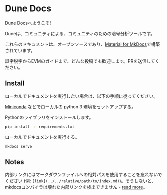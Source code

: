 # Dune Docs
Dune Docsへようこそ!

Duneは、コミュニティによる、コミュニティのための暗号分析ツールです。

これらのドキュメントは、オープンソースであり、[Material for MkDocs](https://squidfunk.github.io/mkdocs-material)で構築されています。

誤字脱字からEVMのガイドまで、どんな投稿でも歓迎します。PRを送信してください。

## Install
ローカルでドキュメントを実行したい場合は、以下の手順に従ってください。

[Miniconda](https://docs.conda.io/en/latest/miniconda.html) などでローカルの python 3 環境をセットアップする。

Pythonのライブラリをインストールします。

```bash
pip install -r requirements.txt
```
ローカルでドキュメントを実行する。

```bash
mkdocs serve
```
## Notes
内部リンクにはマークダウンファイルへの相対パスを使用することを忘れないでください (例: `[link](../../relative/path/to/index.md)`)。そうしないと、mkdocsコンパイラは壊れた内部リンクを検出できません - [read more](/index.md)。


